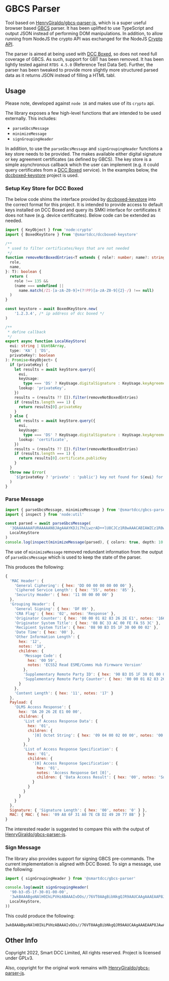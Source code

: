 # GBCS Parser

Tool based on [HenryGiraldo/gbcs-parser-js][gbcs-parser-js], which is a super
useful browser based [GBCS][gbcs] parser. It has been uplifted to use TypeScript
and output JSON instead of performing DOM manipulations. In addition, to allow
running from NodeJS the crypto API was exchanged for the NodeJS [Crypto
API][crypto].

The parser is aimed at being used with [DCC Boxed][boxed], so does not need full
coverage of GBCS. As such, support for GBT has been removed. It has been lightly
tested against `RTDS 4.5.0` (Reference Test Data Set). Further, the parser has
been tweaked to provide more slightly more structured parsed data as it returns
JSON instead of filling a HTML tabl.


## Usage

Please note, developed against `node 16` and makes use of its `crypto` api.

The library exposes a few high-level functions that are intended to be used
externally. This includes:

* `parseGbcsMessage`
* `minimizeMessage`
* `signGroupingHeader`

In addition, to use the `parseGbcsMessage` and `signGroupingHeader` functions a
key store needs to be provided. The makes available either digital signature or
key agreement certificates (as defined by GBCS). The key store is a simple
asynchronous callback which the user can implement (e.g. it could query
certificates from a [DCC&nbsp;Boxed][boxed] service). In the examples below, the
[dccboxed-keystore][keystore] project is used.

### Setup Key Store for DCC&nbsp;Boxed

The below code shims the interface provided by [dccboxed-keystore][keystore]
into the correct format for this project. It is intended to provide access to
default keys installed on DCC Boxed and query its SMKI interface for
certificates it does not have (e.g. device certificates). Below code
can be extended as needed.

```typescript
import { KeyObject } from 'node:crypto'
import { BoxedKeyStore } from '@smartdcc/dccboxed-keystore'

/**
 * used to filter certificates/keys that are not needed
 */
function removeNotBoxedEntries<T extends { role?: number; name?: string }>({
  role,
  name,
}: T): boolean {
  return (
    role !== 135 &&
    (name === undefined ||
      name.match(/Z1-[a-zA-Z0-9]+(?!PP)[a-zA-Z0-9]{2}-/) !== null)
  )
}

const keystore = await BoxedKeyStore.new(
    '1.2.3.4', /* ip address of dcc boxed */
)

/**
 * define callback
 */
export async function LocalKeyStore(
  eui: string | Uint8Array,
  type: 'KA' | 'DS',
  privateKey?: boolean
): Promise<KeyObject> {
  if (privateKey) {
    let results = await keyStore.query({
      eui,
      keyUsage:
        type === 'DS' ? KeyUsage.digitalSignature : KeyUsage.keyAgreement,
      lookup: 'privateKey',
    })
    results = (results ?? []).filter(removeNotBoxedEntries)
    if (results.length === 1) {
      return results[0].privateKey
    }
  } else {
    let results = await keyStore.query({
      eui,
      keyUsage:
        type === 'DS' ? KeyUsage.digitalSignature : KeyUsage.keyAgreement,
      lookup: 'certificate',
    })
    results = (results ?? []).filter(removeNotBoxedEntries)
    if (results.length === 1) {
      return results[0].certificate.publicKey
    }
  }
  throw new Error(
    `${privateKey ? 'private' : 'public'} key not found for ${eui} for ${type}`
  )
}
```

### Parse Message

```typescript
import { parseGbcsMessage, minimizeMessage } from '@smartdcc/gbcs-parser'
import { inspect } from 'node:util'

const parsed = await parseGbcsMessage(
  '3QAAAAAAAFURAAAAAN8JAgAAAYKDJi7hCLwzrAD++lU8CJCz1R8wAAACABIAWZCz1R8wAQAAAAABgoMmLUUR2iAmLuEAAAEJBAACAAABAQAACahvMaB+y9JJIHeL',
  LocalKeyStore
)
console.log(inspect(minimizeMessage(parsed), { colors: true, depth: 10 }))
```

The use of `minimizeMessage` removed redundant information from the output of
`parseGbcsMessage` which is used to keep the state of the parser.

This produces the following:

```javascript
{
  'MAC Header': {
    'General Ciphering': { hex: 'DD 00 00 00 00 00 00' },
    'Ciphered Service Length': { hex: '55', notes: '85' },
    'Security Header': { hex: '11 00 00 00 00' }
  },
  'Grouping Header': {
    'General Signing': { hex: 'DF 09' },
    'CRA Flag': { hex: '02', notes: 'Response' },
    'Originator Counter': { hex: '00 00 01 82 83 26 2E E1', notes: '1660057693921' },
    'Originator System Title': { hex: '08 BC 33 AC 00 FE FA 55 3C' },
    'Recipient System Title': { hex: '08 90 B3 D5 1F 30 00 00 02' },
    'Date Time': { hex: '00' },
    'Other Information Length': {
      hex: '12',
      notes: '18',
      children: {
        'Message Code': {
          hex: '00 59',
          notes: 'ECS52 Read ESME/Comms Hub Firmware Version'
        },
        'Supplementary Remote Party ID': { hex: '90 B3 D5 1F 30 01 00 00' },
        'Supplementary Remote Party Counter': { hex: '00 00 01 82 83 26 2D 45', notes: '1660057693509' }
      }
    },
    'Content Length': { hex: '11', notes: '17' }
  },
  Payload: {
    'DLMS Access Response': {
      hex: 'DA 20 26 2E E1 00 00',
      children: {
        'List of Access Response Data': {
          hex: '01',
          children: {
            '[0] Octet String': { hex: '09 04 00 02 00 00', notes: '00:02:00.00' }
          }
        },
        'List of Access Response Specification': {
          hex: '01',
          children: {
            '[0] Access Response Specification': {
              hex: '01',
              notes: 'Access Response Get [0]',
              children: { 'Data Access Result': { hex: '00', notes: 'Success' } }
            }
          }
        }
      }
    }
  },
  Signature: { 'Signature Length': { hex: '00', notes: '0' } },
  MAC: { MAC: { hex: '09 A8 6F 31 A0 7E CB D2 49 20 77 8B' } }
}
```

The interested reader is suggested to compare this with the output of
[HenryGiraldo/gbcs-parser-js][gbcs-parser-js].

### Sign Message

The library also provides support for signing GBCS pre-commands. The current
implementation is aligned with DCC&nbsp;Boxed. To sign a message, use the following:

```typescript
import { signGroupingHeader } from '@smartdcc/gbcs-parser'

console.log(await signGroupingHeader(
  '90-b3-d5-1f-30-01-00-00',
  '3wkBAAABgoNAlH0IkLPVHzABAAAIvDOs//76VT0AAgBibNkgQJR9AAUCAAgAAAEAAP8JAwAIAAABAAD/BQMACAAAAQAA/wQBAAgAAAEAAP8CAQAIAAABAAD/BAUWBQIDCQz///////////+AAP8JDAfeDB//FzsKAIAA/wkMB98BAf8AAAoAgAD/DwAAAA==',
  LocalKeyStore,
))
```

This could produce the following:

```
3wkBAAABgoNAlH0IkLPVHzABAAAIvDOs//76VT0AAgBibNkgQJR9AAUCAAgAAAEAAP8JAwAIAAABAAD/BQMACAAAAQAA/wQBAAgAAAEAAP8CAQAIAAABAAD/BAUWBQIDCQz///////////+AAP8JDAfeDB//FzsKAIAA/wkMB98BAf8AAAoAgAD/DwAAAECKdRM+cYyVimzkVv9VdaEneMRUTTtP8O8e0IPakREPLfqgx4CDHzYGmPSzhQ+3PxIz9v8hD3N4cv73SIv8p9Gx
```

## Other Info

Copyright 2022, Smart DCC Limited, All rights reserved. Project is licensed under GPLv3.

Also, copyright for the original work remains with
[HenryGiraldo/gbcs-parser-js][gbcs-parser-js].

[gbcs-parser-js]: https://github.com/HenryGiraldo/gbcs-parser-js "GitHub: GBCS Parser JS"
[crypto]: https://nodejs.org/docs/latest-v14.x/api/crypto.html "NodeJS Crypto API v14.x"
[gbcs]: https://smartenergycodecompany.co.uk/the-smart-energy-code-2/ "Smart Energy Code"
[boxed]: https://www.smartdcc.co.uk/our-smart-network/network-products-services/dcc-boxed/ "DCC Boxed"
[keystore]: https://github.com/SmartDCCInnovation/dccboxed-keystore "GitHub: DCCBoxed KeyStore"